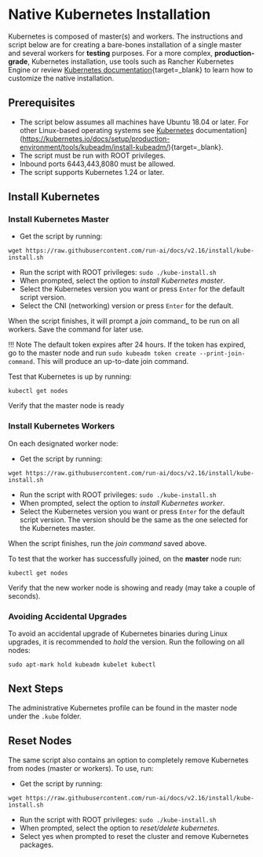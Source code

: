 # Native Kubernetes Installation

Kubernetes is composed of master(s) and workers. The instructions and script below are for creating a bare-bones installation of a single master and several workers for __testing__ purposes. For a more complex, __production-grade__, Kubernetes installation, use tools such as Rancher Kubernetes Engine or review [Kubernetes documentation](https://kubernetes.io/docs/setup/production-environment/tools/kubeadm/create-cluster-kubeadm/){target=_blank} to learn how to customize the native installation.

## Prerequisites

* The script below assumes all machines have Ubuntu 18.04 or later. For other Linux-based operating systems see [Kubernetes](https://kubernetes.io/docs/setup/production-environment/tools/kubeadm/install-kubeadm/) documentation](https://kubernetes.io/docs/setup/production-environment/tools/kubeadm/install-kubeadm/){target=_blank}. 
* The script must be run with ROOT privileges.
* Inbound ports 6443,443,8080 must be allowed. 
* The script supports Kubernetes 1.24 or later.

## Install Kubernetes

### Install Kubernetes Master

* Get the script by running:
  
```
wget https://raw.githubusercontent.com/run-ai/docs/v2.16/install/kube-install.sh
```

* Run the script with ROOT privileges: `sudo ./kube-install.sh`
* When prompted, select the option to _install Kubernetes master_.
* Select the Kubernetes version you want or press `Enter` for the default script version. 
* Select the CNI (networking) version or press `Enter` for the default.

When the script finishes, it will prompt a _join_ command_ to be run on all workers. Save the command for later use.

!!! Note
    The default token expires after 24 hours. If the token has expired, go to the master node and run `sudo kubeadm token create --print-join-command`. This will produce an up-to-date join command.


Test that Kubernetes is up by running:
```
kubectl get nodes
```
Verify that the master node is ready


### Install Kubernetes Workers

On each designated worker node:

* Get the script by running:
  
```
wget https://raw.githubusercontent.com/run-ai/docs/v2.16/install/kube-install.sh
```

* Run the script with ROOT privileges: `sudo ./kube-install.sh`
* When prompted, select the option to _install Kubernetes worker_.
* Select the Kubernetes version you want or press `Enter` for the default script version. The version should be the same as the one selected for the Kubernetes master. 

When the script finishes, run the _join command_ saved above. 


To test that the worker has successfully joined, on the __master__ node run:
```
kubectl get nodes
```
Verify that the new worker node is showing and ready (may take a couple of seconds).

### Avoiding Accidental Upgrades

To avoid an accidental upgrade of Kubernetes binaries during Linux upgrades, it is recommended to _hold_ the version. Run the following on all nodes:

```
sudo apt-mark hold kubeadm kubelet kubectl
```

## Next Steps

The administrative Kubernetes profile can be found in the master node under the `.kube` folder. 

## Reset Nodes

The same script also contains an option to completely remove Kubernetes from nodes (master or workers). To use, run: 

* Get the script by running:

```
wget https://raw.githubusercontent.com/run-ai/docs/v2.16/install/kube-install.sh
```

* Run the script with ROOT privileges: `sudo ./kube-install.sh`
* When prompted, select the option to _reset/delete kubernetes_.
* Select yes when prompted to reset the cluster and remove Kubernetes packages.

